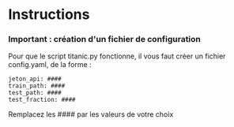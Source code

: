 # Instructions

### Important : création d'un fichier de configuration

Pour que le script titanic.py fonctionne, il vous faut créer un fichier config.yaml,
de la forme :

```
jeton_api: ####
train_path: ####
test_path: ####
test_fraction: ####
```

Remplacez les #### par les valeurs de votre choix